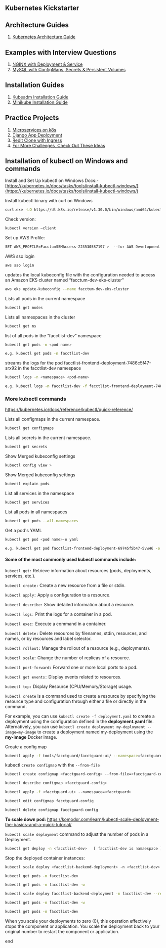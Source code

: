 ## Kubernetes Kickstarter

## Architecture Guides

1. [Kubernetes Architecture Guide](./kubernetes_architecture.md)

## Examples with Interview Questions

1. [NGINX with Deployment & Service](./examples/nginx)
2. [MySQL with ConfigMaps, Secrets & Persistent Volumes](./examples/mysql)

## Installation Guides

1. [Kubeadm Installation Guide](./kubeadm_installation.md)
2. [Minikube Installation Guide](./minikube_installation.md)

## Practice Projects

1. [Microservices on k8s](https://github.com/LondheShubham153/microservices-k8s)
2. [Django App Deployment](https://github.com/LondheShubham153/django-todo-cicd)
3. [Redit Clone with Ingress](https://github.com/LondheShubham153/reddit-clone-k8s-ingress)
4. [For More Challenges, Check Out These Ideas](./examples/More_K8s_Practice_Ideas.md)

## Installation of kubectl on Windows and commands 

Install and Set Up kubectl on Windows Docs:- 
[https://kubernetes.io/docs/tasks/tools/install-kubectl-windows/](https://kubernetes.io/docs/tasks/tools/install-kubectl-windows/)

Install kubectl binary with curl on Windows  

```sh
curl.exe -LO https://dl.k8s.io/release/v1.30.0/bin/windows/amd64/kubectl.exe
```

Check version: 
```sh
kubectl version –client
```

Set up AWS Profile: 

```sh
SET AWS_PROFILE=FacctumSSMAccess-223530587197 >  --for AWS Development a/c 
```

AWS sso login 

```sh
aws sso login 
```

updates the local kubeconfig file with the configuration needed to access an Amazon EKS cluster named “facctum-dev-eks-cluster" 

```sh
aws eks update-kubeconfig --name facctum-dev-eks-cluster 
```
 
Lists all pods in the current namespace 

```sh '
kubectl get nodes 
```

Lists all namespaces in the cluster 

```sh
kubectl get ns  
```

list of all pods in the “facctlist-dev” namespace 

```sh
kubectl get pods -n <pod name>
```

```sh
e.g. kubectl get pods -n facctlist-dev 
```

streams the logs for the pod facctlist-frontend-deployment-7486c5f47-srx92 in the facctlist-dev namespace 

```sh
kubectl logs -n <namespace> <pod-name> 
```

```sh
e.g. kubectl logs -n facctlist-dev -f facctlist-frontend-deployment-7486c5f47-srx92 
```

### More kubectl commands 

https://kubernetes.io/docs/reference/kubectl/quick-reference/ 


Lists all configmaps in the current namespace. 

```sh
kubectl get configmaps  
```

Lists all secrets in the current namespace. 

```sh
kubectl get secrets 
```
 
Show Merged kubeconfig settings 

```sh
kubectl config view > 
```
 
Show Merged kubeconfig settings 

```sh
kubectl explain pods 
```
 
List all services in the namespace 

```sh
kubectl get services
```

List all pods in all namespaces 

```sh
kubectl get pods --all-namespaces  
```

Get a pod's YAML 

```sh
kubectl get pod <pod name>-o yaml
``` 

```sh
e.g. kubectl get pod facctlist-frontend-deployment-69745f5b47-5vw46 -o yaml 
```
 
#### Some of the most commonly used kubectl commands include:

```kubectl get:``` Retrieve information about resources (pods, deployments, services, etc.).

```kubectl create:``` Create a new resource from a file or stdin.

```kubectl apply:``` Apply a configuration to a resource.

```kubectl describe:``` Show detailed information about a resource.

```kubectl logs:``` Print the logs for a container in a pod.

```kubectl exec:``` Execute a command in a container.

```kubectl delete:``` Delete resources by filenames, stdin, resources, and names, or by resources and label selector.

```kubectl rollout:``` Manage the rollout of a resource (e.g., deployments).

```kubectl scale:``` Change the number of replicas of a resource.

```kubectl port-forward:``` Forward one or more local ports to a pod.

```kubectl get events:``` Display events related to resources.

```kubectl top:``` Display Resource (CPU/Memory/Storage) usage.

```kubectl create``` is a command used to create a resource by specifying the resource type and configuration through either a file or directly in the command.

For example, you can use ```kubectl create -f deployment.yaml``` to create a deployment using the configuration defined in the **deployment.yaml** file. Alternatively, you can use ```kubectl create deployment my-deployment --image=my-image``` to create a deployment named my-deployment using the **my-image** Docker image.

Create a config map

```sh
kubectl apply -f tools/facctguard/facctguard-ui/ --namespace=facctguard
```

kubectl ```create configmap``` with the ```--from-file```

```sh
kubectl create configmap <facctguard-config> --from-file=<facctguard-config.yaml>
```

```sh
kubectl describe configmap <facctguard-config>
```

```sh
kubectl apply -f <facctguard-ui> --namespace=<facctguard>
```

```sh
kubectl edit configmap facctguard-config
```

```sh
kubectl delete configmap facctguard-config
```

**To scale down pod:**
https://komodor.com/learn/kubectl-scale-deployment-the-basics-and-a-quick-tutorial/

```kubectl scale deployment``` command to adjust the number of pods in a Deployment.

```sh
kubectl get deploy -n <facctlist-dev>   [ facctlist-dev is namaespace ]
```

Stop the deployed container instances:

```sh
kubectl scale deploy <facctlist-backend-deployment> -n <facctlist-dev> --replicas=0
```

```sh
kubectl get pods -n facctlist-dev
```

```sh
kubectl get pods -n facctlist-dev -w
```

```sh
kubectl scale deploy facctlist-backend-deployment -n facctlist-dev --replicas=1
```

```sh
kubectl get pods -n facctlist-dev -w
```

```sh
kubectl get pods -n facctlist-dev
```

When you scale your deployments to zero (0), this operation effectively stops the component or application. You scale the deployment back to your original number to restart the component or application.

end
